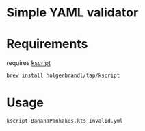 # Simple YAML validator

# Requirements

requires [kscript](https://github.com/holgerbrandl/kscript)

```
brew install holgerbrandl/tap/kscript
```

# Usage

```
kscript BananaPankakes.kts invalid.yml
```
